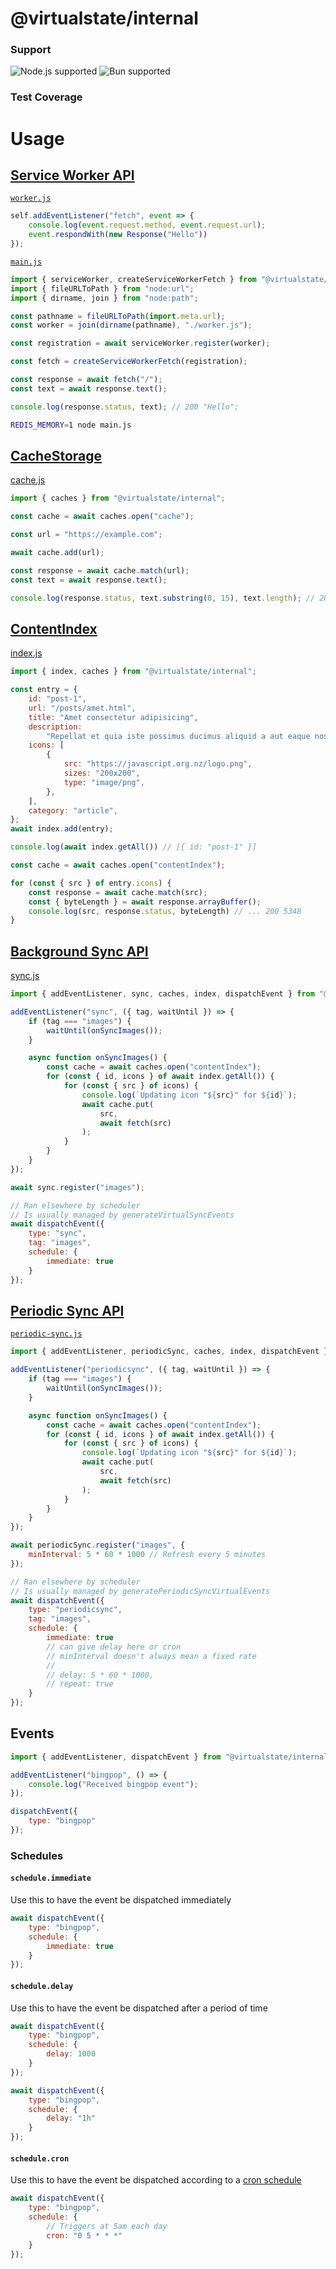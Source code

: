 # @virtualstate/internal 

[//]: # (badges)

### Support

 ![Node.js supported](https://img.shields.io/badge/node-%3E%3D18.7.0-blue) ![Bun supported](https://img.shields.io/badge/bun-%3E%3D1.0.2-blue) 

### Test Coverage



[//]: # (badges)

# Usage

## [Service Worker API](https://developer.mozilla.org/en-US/docs/Web/API/Service_Worker_API)

[`worker.js`](src/tests/readme/worker/worker.js)
```javascript
self.addEventListener("fetch", event => {
    console.log(event.request.method, event.request.url);
    event.respondWith(new Response("Hello"))
});
```

[`main.js`](src/tests/readme/worker/main.js)
```javascript
import { serviceWorker, createServiceWorkerFetch } from "@virtualstate/internal";
import { fileURLToPath } from "node:url";
import { dirname, join } from "node:path";

const pathname = fileURLToPath(import.meta.url);
const worker = join(dirname(pathname), "./worker.js");

const registration = await serviceWorker.register(worker);

const fetch = createServiceWorkerFetch(registration);

const response = await fetch("/");
const text = await response.text();

console.log(response.status, text); // 200 "Hello";
```

```bash
REDIS_MEMORY=1 node main.js
```

## [CacheStorage](https://developer.mozilla.org/en-US/docs/Web/API/CacheStorage)

[cache.js](./src/tests/readme/cache/cache.js)
```javascript
import { caches } from "@virtualstate/internal";

const cache = await caches.open("cache");

const url = "https://example.com";

await cache.add(url);

const response = await cache.match(url);
const text = await response.text();

console.log(response.status, text.substring(0, 15), text.length); // 200 "<!doctype html>" 1256;
```

## [ContentIndex](https://developer.mozilla.org/en-US/docs/Web/API/ContentIndex)

[index.js]()
```javascript
import { index, caches } from "@virtualstate/internal";

const entry = {
    id: "post-1",
    url: "/posts/amet.html",
    title: "Amet consectetur adipisicing",
    description:
        "Repellat et quia iste possimus ducimus aliquid a aut eaque nostrum.",
    icons: [
        {
            src: "https://javascript.org.nz/logo.png",
            sizes: "200x200",
            type: "image/png",
        },
    ],
    category: "article",
};
await index.add(entry);

console.log(await index.getAll()) // [{ id: "post-1" }]

const cache = await caches.open("contentIndex");

for (const { src } of entry.icons) {
    const response = await cache.match(src);
    const { byteLength } = await response.arrayBuffer();
    console.log(src, response.status, byteLength) // ... 200 5348
}
```

## [Background Sync API](https://developer.mozilla.org/en-US/docs/Web/API/Background_Synchronization_API)

[sync.js](src/tests/readme/sync/sync.js)
```javascript
import { addEventListener, sync, caches, index, dispatchEvent } from "@virtualstate/internal";

addEventListener("sync", ({ tag, waitUntil }) => {
    if (tag === "images") {
        waitUntil(onSyncImages());
    }

    async function onSyncImages() {
        const cache = await caches.open("contentIndex");
        for (const { id, icons } of await index.getAll()) {
            for (const { src } of icons) {
                console.log(`Updating icon "${src}" for ${id}`);
                await cache.put(
                    src,
                    await fetch(src)
                );
            }
        }
    }
});

await sync.register("images");

// Ran elsewhere by scheduler
// Is usually managed by generateVirtualSyncEvents 
await dispatchEvent({
    type: "sync",
    tag: "images",
    schedule: {
        immediate: true
    }
});
```

## [Periodic Sync API](https://developer.mozilla.org/en-US/docs/Web/API/Web_Periodic_Background_Synchronization_API)

[`periodic-sync.js`](src/tests/readme/periodic-sync/periodic-sync.js)
```javascript
import { addEventListener, periodicSync, caches, index, dispatchEvent } from "@virtualstate/internal";

addEventListener("periodicsync", ({ tag, waitUntil }) => {
    if (tag === "images") {
        waitUntil(onSyncImages());
    }

    async function onSyncImages() {
        const cache = await caches.open("contentIndex");
        for (const { id, icons } of await index.getAll()) {
            for (const { src } of icons) {
                console.log(`Updating icon "${src}" for ${id}`);
                await cache.put(
                    src,
                    await fetch(src)
                );
            }
        }
    }
});

await periodicSync.register("images", {
    minInterval: 5 * 60 * 1000 // Refresh every 5 minutes
});

// Ran elsewhere by scheduler
// Is usually managed by generatePeriodicSyncVirtualEvents
await dispatchEvent({
    type: "periodicsync",
    tag: "images",
    schedule: {
        immediate: true
        // can give delay here or cron
        // minInterval doesn't always mean a fixed rate
        //
        // delay: 5 * 60 * 1000,
        // repeat: true
    }
});
```

## Events

```javascript
import { addEventListener, dispatchEvent } from "@virtualstate/internal";

addEventListener("bingpop", () => {
    console.log("Received bingpop event");
});

dispatchEvent({
    type: "bingpop"
});
```

### Schedules

#### `schedule.immediate`

Use this to have the event be dispatched immediately

```javascript
await dispatchEvent({
    type: "bingpop",
    schedule: {
        immediate: true
    }
});
```

#### `schedule.delay`

Use this to have the event be dispatched after a period of time

```javascript
await dispatchEvent({
    type: "bingpop",
    schedule: {
        delay: 1000
    }
});
```

```javascript
await dispatchEvent({
    type: "bingpop",
    schedule: {
        delay: "1h"
    }
});
```

#### `schedule.cron`

Use this to have the event be dispatched according to a [cron schedule](https://crontab.guru/)

```javascript
await dispatchEvent({
    type: "bingpop",
    schedule: {
        // Triggers at 5am each day
        cron: "0 5 * * *"
    }
});
```